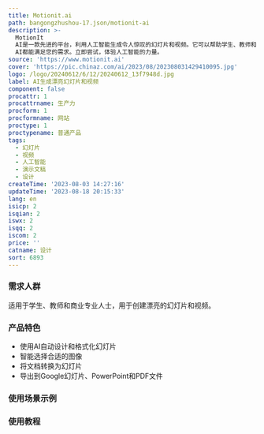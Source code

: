 ```yaml
---
title: Motionit.ai
path: bangongzhushou-17.json/motionit-ai
description: >-
  MotionIt
  AI是一款先进的平台，利用人工智能生成令人惊叹的幻灯片和视频。它可以帮助学生、教师和商业专业人士简化幻灯片制作过程。我们的AI可以根据关键词或文档生成优雅的幻灯片，并自动处理格式和图像选择。您可以将幻灯片导出为Google幻灯片、PowerPoint（PPTX）或PDF文件，灵活控制您的演示文稿。不管您是企业主、营销专业人士还是学生，MotionIt
  AI都能满足您的需求。立即尝试，体验人工智能的力量。
source: 'https://www.motionit.ai'
cover: 'https://pic.chinaz.com/ai/2023/08/202308031429410095.jpg'
logo: /logo/20240612/6/12/20240612_13f7948d.jpg
label: AI生成漂亮幻灯片和视频
component: false
procattr: 1
procattrname: 生产力
procform: 1
procformname: 网站
proctype: 1
proctypename: 普通产品
tags:
  - 幻灯片
  - 视频
  - 人工智能
  - 演示文稿
  - 设计
createTime: '2023-08-03 14:27:16'
updateTime: '2023-08-18 20:15:33'
lang: en
isicp: 2
isqian: 2
iswx: 2
isqq: 2
iscom: 2
price: ''
catname: 设计
sort: 6893
---
```




### 需求人群
适用于学生、教师和商业专业人士，用于创建漂亮的幻灯片和视频。

### 产品特色
- 使用AI自动设计和格式化幻灯片
- 智能选择合适的图像
- 将文档转换为幻灯片
- 导出到Google幻灯片、PowerPoint和PDF文件

### 使用场景示例


### 使用教程


  
